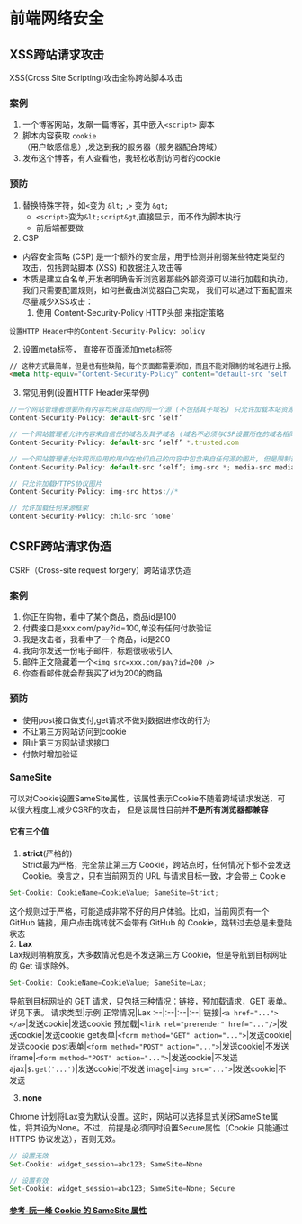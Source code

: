 # 前端网络安全

## XSS跨站请求攻击
XSS(Cross Site Scripting)攻击全称跨站脚本攻击
### 案例
1. 一个博客网站，发飙一篇博客，其中嵌入`<script>` 脚本
2. 脚本内容获取 `cookie`（用户敏感信息）,发送到我的服务器（服务器配合跨域）
3. 发布这个博客，有人查看他，我轻松收割访问者的cookie
### 预防
1. 替换特殊字符，如`<`变为 `&lt;` ,`>` 变为 `&gt;`
    * `<script>`变为`&lt;script&gt`,直接显示，而不作为脚本执行
    * 前后端都要做
2. CSP
* 内容安全策略 (CSP) 是一个额外的安全层，用于检测并削弱某些特定类型的攻击，包括跨站脚本 (XSS) 和数据注入攻击等
* 本质是建立白名单,开发者明确告诉浏览器那些外部资源可以进行加载和执动，我们只需要配置规则，如何拦截由浏览器自己实现，
我们可以通过下面配置来尽量减少XSS攻击：
    1. 使用 Content-Security-Policy HTTP头部 来指定策略
```
设置HTTP Header中的Content-Security-Policy: policy
```
   2. 设置meta标签， 直接在页面添加meta标签
```html
// 这种方式最简单，但是也有些缺陷，每个页面都需要添加，而且不能对限制的域名进行上报。
<meta http-equiv="Content-Security-Policy" content="default-src 'self' *.xx.com *.xx.cn 'unsafe-inline' 'unsafe-eval';">
```
3. 常见用例(设置HTTP Header来举例)
```js
//一个网站管理者想要所有内容均来自站点的同一个源 (不包括其子域名) 只允许加载本站资源
Content-Security-Policy: default-src ‘self’

// 一个网站管理者允许内容来自信任的域名及其子域名 (域名不必须与CSP设置所在的域名相同)
Content-Security-Policy: default-src ‘self’ *.trusted.com

// 一个网站管理者允许网页应用的用户在他们自己的内容中包含来自任何源的图片, 但是限制音频或视频需从信任的资源提供者(获得)，所有脚本必须从特定主机服务器获取可信的代码.
Content-Security-Policy: default-src ‘self’; img-src *; media-src media1.com media2.com; script-src userscripts.example.com

// 只允许加载HTTPS协议图片
Content-Security-Policy: img-src https://*

// 允许加载任何来源框架
Content-Security-Policy: child-src ‘none’
```

## CSRF跨站请求伪造
CSRF（Cross-site request forgery）跨站请求伪造
### 案例
1. 你正在购物，看中了某个商品，商品id是100
2. 付费接口是xxx.com/pay?id=100,单没有任何付款验证
3. 我是攻击者，我看中了一个商品，id是200
4. 我向你发送一份电子邮件，标题很吸吸引人
5. 邮件正文隐藏着一个`<img src=xxx.com/pay?id=200 />`
6. 你查看邮件就会帮我买了id为200的商品
### 预防
* 使用post接口做支付,get请求不做对数据进修改的行为
* 不让第三方网站访问到cookie
* 阻止第三方网站请求接口
* 付款时增加验证
### SameSite
可以对Cookie设置SameSite属性，该属性表示Cookie不随着跨域请求发送，可以很大程度上减少CSRF的攻击，
但是该属性目前并**不是所有浏览器都兼容**
#### 它有三个值
1. **strict**(严格的)  
Strict最为严格，完全禁止第三方 Cookie，跨站点时，任何情况下都不会发送 Cookie。换言之，只有当前网页的 URL 与请求目标一致，才会带上 Cookie
```js
Set-Cookie: CookieName=CookieValue; SameSite=Strict;
```
这个规则过于严格，可能造成非常不好的用户体验。比如，当前网页有一个 GitHub 链接，用户点击跳转就不会带有 GitHub 的 Cookie，跳转过去总是未登陆状态  
2. **Lax**  
Lax规则稍稍放宽，大多数情况也是不发送第三方 Cookie，但是导航到目标网址的 Get 请求除外。
```js
Set-Cookie: CookieName=CookieValue; SameSite=Lax;
```
导航到目标网址的 GET 请求，只包括三种情况：链接，预加载请求，GET 表单。详见下表。
请求类型|示例|正常情况|Lax
:--|:--|:--|:--|
链接|`<a href="..."></a>`|发送cookie|发送cookie
预加载|`<link rel="prerender" href="..."/>`|发送cookie|发送cookie
get表单|`<form method="GET" action="...">`|发送cookie|发送cookie
post表单|`<form method="POST" action="...">`|发送cookie|不发送
iframe|`<form method="POST" action="...">`|发送cookie|不发送
ajax|`$.get('...')`|发送cookie|不发送
image|`<img src="...">`|发送cookie|不发送

3. **none**

Chrome 计划将Lax变为默认设置。这时，网站可以选择显式关闭SameSite属性，将其设为None。不过，前提是必须同时设置Secure属性（Cookie 只能通过 HTTPS 协议发送），否则无效。

```js
// 设置无效
Set-Cookie: widget_session=abc123; SameSite=None

// 设置有效
Set-Cookie: widget_session=abc123; SameSite=None; Secure
```

#### [参考-阮一峰 Cookie 的 SameSite 属性](http://www.ruanyifeng.com/blog/2019/09/cookie-samesite.html)